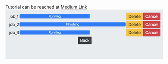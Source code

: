 Tutorial can be reached at [Medium Link](https://medium.com/@mahdi04/simple-async-django-app-with-celery-and-rabbitmq-ad4b1692c380)
![alt text](Supp/progress.png)
